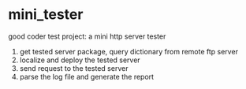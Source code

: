 # mini_tester
good coder test project: a mini http server tester<br>
1. get tested server package, query dictionary from remote ftp server<br>
2. localize and deploy the tested server<br>
3. send request to the tested server<br>
4. parse the log file and generate the report<br>
